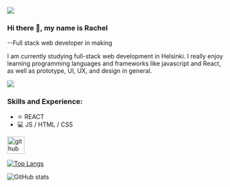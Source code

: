 <!-- <a href="http://gifgifs.com/" title="http://gifgifs.com"><img src="http://gifgifs.com//animations/anime/doraemon/doraemon_1.gif" border=0 alt="http://gifgifs.com" /></a><br/><a href="http://gifgifs.com/"></a>
<a href="http://gifgifs.com/" title="http://gifgifs.com"><img src="http://gifgifs.com//animations/anime/doraemon/doraemon_10.gif" border=0 alt="http://gifgifs.com" /></a><br/><a href="http://gifgifs.com/"></a> -->

<a href="https://c.tenor.com/rYBgjsA-wZYAAAAi/doraemon.gif"><img src="https://c.tenor.com/rYBgjsA-wZYAAAAi/doraemon.gif"></a>
### Hi there 👋, my name is Rachel
--Full stack web developer in making

I am currently studying full-stack web development in Helsinki. I really enjoy learning programming languages and frameworks like javascript and React, as well as prototype, UI, UX, and design in general. 

<!-- <a href="https://gifs.alphacoders.com/gifs/view/209541"><img src="https://giffiles.alphacoders.com/209/209541.gif"></a>
 -->
<a href="https://i.pinimg.com/originals/a1/3e/70/a13e700eb28ecec1c2ad4e41081e1743.gif"><img src="https://i.pinimg.com/originals/a1/3e/70/a13e700eb28ecec1c2ad4e41081e1743.gif"></a>
### Skills and Experience: 
* ⚛️ REACT
* 💻 JS / HTML / CSS



[<img src='https://cdn.jsdelivr.net/npm/simple-icons@3.0.1/icons/github.svg' alt='github' height='40'>](https://github.com/rachxh)  

[![Top Langs](https://github-readme-stats.vercel.app/api/top-langs/?username=rachxh)](https://github.com/anuraghazra/github-readme-stats)

![GitHub stats](https://github-readme-stats.vercel.app/api?username=rachxh&show_icons=true)  

